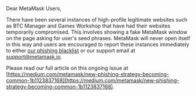 Dear MetaMask Users,

There have been several instances of high-profile legitimate websites such as BTC Manager and Games Workshop that have had their websites temporarily compromised. This involves showing a fake MetaMask window on the page asking for user's seed phrases. MetaMask will never open itself in this way and users are encouraged to report these instances immediately to either [our phishing blacklist](https://github.com/MetaMask/eth-phishing-detect/issues) or our support email at [support@metamask.io](support@metamask.io).

Please read our full article on this ongoing issue at [https://medium.com/metamask/new-phishing-strategy-becoming-common-1b1123837168](https://medium.com/metamask/new-phishing-strategy-becoming-common-1b1123837168). 

